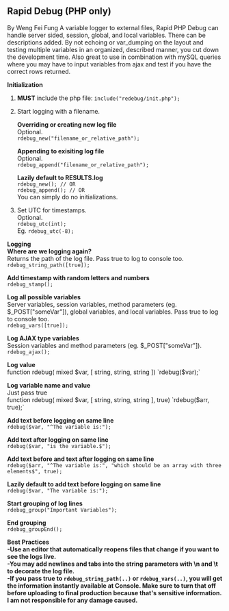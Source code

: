 Rapid Debug (PHP only)
-------
By Weng Fei Fung
A variable logger to external files, Rapid PHP Debug can handle server sided, session, global, and local variables. There can be descriptions added. By not echoing or var_dumping on the layout and testing multiple variables in an organized, described manner, you cut down the development time. Also great to use in combination with mySQL queries where you may have to input variables from ajax and test if you have the correct rows returned.

****Initialization****<br/>
1. **MUST** include the php file:
`include("redebug/init.php");`<br/>

2. Start logging with a filename.

    **Overriding or creating new log file**<br/>
    Optional.<br/>
    `rdebug_new("filename_or_relative_path");`

    **Appending to exisiting log file**<br/>
    Optional.<br/>
    `rdebug_append("filename_or_relative_path");`<br/>

    **Lazily default to RESULTS.log**<br/>
    `rdebug_new(); // OR`<br/>
    `rdebug_append(); // OR`<br/>
You can simply do no initializations.

3. Set UTC for timestamps.<br/>
Optional.<br/>
`rdebug_utc(int);`<br/>
Eg. `rdebug_utc(-8);`

****Logging****<br/>
**Where are we logging again?**<br/>
Returns the path of the log file. Pass true to log to console too.<br/>
`rdebug_string_path([true]);`

**Add timestamp with random letters and numbers**<br/>
`rdebug_stamp();`

**Log all possible variables**<br/>
Server variables, session variables, method parameters (eg. $_POST["someVar"]), global variables, and local variables. Pass true to log to console too.<br/>
`rdebug_vars([true]);`

**Log AJAX type variables**<br/>
Session variables and method parameters (eg. $_POST["someVar"]).<br/>
`rdebug_ajax();`

**Log value**<br/>
function rdebug( mixed $var, [ string, string, string ])
`rdebug($var);`

**Log variable name and value**<br/>
Just pass true<br/>
function rdebug( mixed $var, [ string, string, string ], true)
`rdebug($arr, true);`

**Add text before logging on same line**<br/>
`rdebug($var, "^The variable is:");`

**Add text after logging on same line**<br/>
`rdebug($var, "is the variable.$");`

**Add text before and text after logging on same line**<br/>
`rdebug($arr, "^The variable is:", "which should be an array with three elements$", true);`

**Lazily default to add text before logging on same line**<br/>
`rdebug($var, "The variable is:");`

**Start grouping of log lines**<br/>
`rdebug_group("Important Variables");`

**End grouping**<br/>
`rdebug_groupEnd();`

****Best Practices****<br/>
**-Use an editor that automatically reopens files that change if you want to see the logs live.**<br/>
**-You may add newlines and tabs into the string parameters with \n and \t to decorate the log file.**<br/>
**-If you pass true to `rdebug_string_path(..)` or `rdebug_vars(..)`, you will get the information instantly available at Console. Make sure to turn that off before uploading to final production because that's sensitive information. I am not responsible for any damage caused.**<br/>
